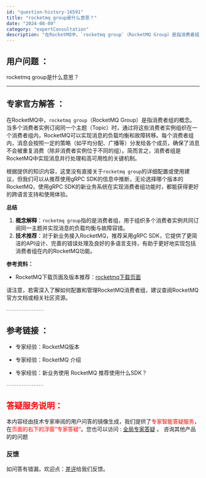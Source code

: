 ```yaml
---
id: "question-history-16591"
title: "rocketmq group是什么意思？"
date: "2024-08-09"
category: "expertConsultation"
description: "在RocketMQ中，`rocketmq group`（RocketMQ Group）是指消费者组的概念。当多个消费者实例订阅同一个主题（Topic）时，通过将这些消费者实例组织在一个消费者组内，RocketMQ可以实现消息的负载均衡和故障转移。每个消费者组内，消息会按照一定的策略（如平均分配、广播"
---
```


## 用户问题 ： 
 rocketmq group是什么意思？  

---------------
## 专家官方解答 ：

在RocketMQ中，`rocketmq group`（RocketMQ Group）是指消费者组的概念。当多个消费者实例订阅同一个主题（Topic）时，通过将这些消费者实例组织在一个消费者组内，RocketMQ可以实现消息的负载均衡和故障转移。每个消费者组内，消息会按照一定的策略（如平均分配、广播等）分发给各个成员，确保了消息不会被重复消费（除非消费者实例位于不同的组）。简而言之，消费者组是RocketMQ中实现消息并行处理和高可用性的关键机制。

根据提供的知识内容，这里没有直接关于`rocketmq group`的详细配置或使用建议，但我们可以从推荐使用gRPC SDK的信息中推断，无论选择哪个版本的RocketMQ，使用gRPC SDK的新业务系统在实现消费者组功能时，都能获得更好的跨语言支持和使用体验。

**总结**
1. **概念解释**：`rocketmq group`指的是消费者组，用于组织多个消费者实例共同订阅同一主题并实现消息的负载均衡与故障容错。
2. **技术推荐**：对于新业务接入RocketMQ，推荐采用gRPC SDK，它提供了更简洁的API设计、完善的错误处理及良好的多语言支持，有助于更好地实现包括消费者组在内的RocketMQ功能。

**参考资料：**
- RocketMQ下载页面及版本推荐：[rocketmq下载页面](https://rocketmq.apache.org/zh/download )

请注意，若需深入了解如何配置和管理RocketMQ消费者组，建议查阅RocketMQ官方文档或相关社区资源。


<font color="#949494">---------------</font> 


## 参考链接 ：

* 专家经验：RocketMQ版本 
 
 * 专家经验：RocketMQ 介绍 
 
 * 专家经验：新业务使用 RocketMQ 推荐使用什么SDK？ 


 <font color="#949494">---------------</font> 
 


## <font color="#FF0000">答疑服务说明：</font> 

本内容经由技术专家审阅的用户问答的镜像生成，我们提供了<font color="#FF0000">专家智能答疑服务</font>，在<font color="#FF0000">页面的右下的浮窗”专家答疑“</font>。您也可以访问 : [全局专家答疑](https://answer.opensource.alibaba.com/docs/intro) 。 咨询其他产品的的问题

### 反馈
如问答有错漏，欢迎点：[差评](https://ai.nacos.io/user/feedbackByEnhancerGradePOJOID?enhancerGradePOJOId=16598)给我们反馈。
